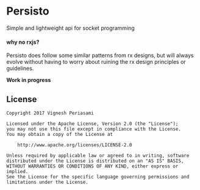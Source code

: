 # Persisto
Simple and lightweight api for socket programming

#### why no rxjs?
Persisto does follow some similar patterns from rx designs, but will always evolve without having to worry about ruining the rx design principles or guidelines.

**Work in progress**

License
-------

    Copyright 2017 Vignesh Periasami

    Licensed under the Apache License, Version 2.0 (the "License");
    you may not use this file except in compliance with the License.
    You may obtain a copy of the License at

        http://www.apache.org/licenses/LICENSE-2.0

    Unless required by applicable law or agreed to in writing, software
    distributed under the License is distributed on an "AS IS" BASIS,
    WITHOUT WARRANTIES OR CONDITIONS OF ANY KIND, either express or implied.
    See the License for the specific language governing permissions and
    limitations under the License.

